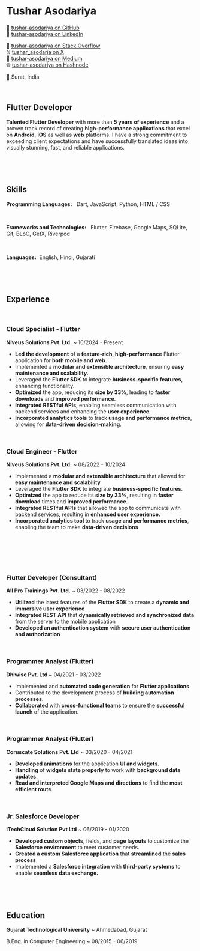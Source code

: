 # Tushar Asodariya



🐙 [tushar-asodariya on GitHub](https://www.github.com/tushar-asodariya)  
💼 [tushar-asodariya on LinkedIn](https://www.linkedin.com/in/tushar-asodariya)  

💬 [tushar-asodariya on Stack Overflow](https://www.stackoverflow.com/users/8021111/tushar-asodariya)  
𝕏 [tushar_asodaria on X](https://www.x.com/tushar_asodaria)  
📝 [tushar-asodariya on Medium](https://tushar-asodariya.medium.com/)  
🌐 [tushar-asodariya on Hashnode](https://tusharasodariya.hashnode.dev/)  

📍 Surat, India


&nbsp;


## Flutter Developer

**Talented Flutter Developer** with more than **5 years of experience** and a proven track record of creating **high-performance applications** that excel on **Android**, **iOS** as well as **web** platforms. I have a strong commitment to exceeding client expectations and have successfully translated ideas into visually stunning, fast, and reliable applications.




&nbsp;

&nbsp;



## Skills

**Programming Languages:** &nbsp; Dart,  JavaScript, Python, HTML /  CSS

&nbsp;



**Frameworks and Technologies:**  &nbsp; Flutter, Firebase, Google Maps, SQLite, Git, BLoC, GetX, Riverpod

&nbsp;


**Languages:** &nbsp;English, Hindi, Gujarati


&nbsp;

&nbsp;



## Experience

&nbsp;

### Cloud Specialist - Flutter
**Niveus Solutions Pvt. Ltd.**
  ~ 10/2024 - Present


- **Led the development** of a **feature-rich, high-performance** Flutter application for **both mobile and web**.  
- Implemented a **modular and extensible architecture**, ensuring **easy maintenance and scalability**.  
- Leveraged the **Flutter SDK** to integrate **business-specific features**, enhancing functionality.  
- **Optimized** the app, reducing its **size by 33%**, leading to **faster downloads** and **improved performance**.  
- **Integrated RESTful APIs**, enabling seamless communication with backend services and enhancing the **user experience**.  
- **Incorporated analytics tools** to track **usage and performance metrics**, allowing for **data-driven decision-making**.  

&nbsp;


### Cloud Engineer - Flutter
**Niveus Solutions Pvt. Ltd.**
  ~ 08/2022 - 10/2024


- Implemented a **modular and extensible architecture** that allowed for **easy maintenance and scalability**
- Leveraged the **Flutter SDK** to integrate **business-specific features**.
- **Optimized** the app to reduce its **size by 33%**, resulting in **faster download** times and **improved performance**.
- **Integrated RESTful APIs** that allowed the app to communicate with backend services, resulting in **enhanced user experience.**
- **Incorporated analytics tool** to track **usage and performance metrics**, enabling the team to make **data-driven decisions**

&nbsp;


&nbsp;

&nbsp;




### Flutter Developer (Consultant)
**All Pro Trainings Pvt. Ltd.**
  ~ 03/2022 - 08/2022



- **Utilized** the latest features of the **Flutter SDK** to create a **dynamic and immersive user experience**
- **Integrated REST API** that **dynamically retrieved and synchronized data** from the server to the mobile application
- **Developed an authentication system** with **secure user authentication and authorization**

&nbsp;

### Programmer Analyst (Flutter)
  **Dhiwise Pvt. Ltd**
  ~ 04/2021 - 03/2022



- Implemented and **automated code generation** for **Flutter applications**.
- Contributed to the development process of **building automation processes**. 
- **Collaborated** with **cross-functional teams** to ensure the **successful launch** of the application.


&nbsp;





### Programmer Analyst (Flutter)
**Coruscate Solutions Pvt. Ltd**
  ~ 03/2020 - 04/2021




- **Developed animations** for the application **UI and widgets**.
- **Handling** of **widgets state properly** to work with **background data updates**.
- **Read and interpreted Google Maps and directions** to find the **most efficient route**.

&nbsp;









### Jr. Salesforce Developer
**iTechCloud Solution Pvt Ltd**
  ~ 06/2019 - 01/2020



- **Developed custom objects**, fields, and **page layouts** to customize the **Salesforce environment** to meet customer needs.
- **Created a custom Salesforce application** that **streamlined** the **sales process**
- Implemented a **Salesforce integration** with **third-party systems** to enable **seamless data exchange.**


&nbsp;

&nbsp;


## Education

**Gujarat Technological University**
  ~ Ahmedabad, Gujarat

B.Eng. in Computer Engineering
  ~ 08/2015 - 06/2019


